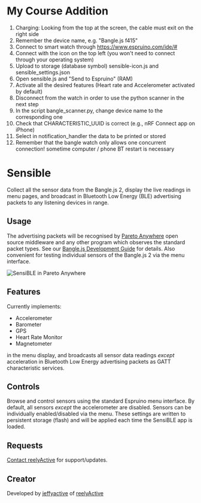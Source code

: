 # My Course Addition

1. Charging: Looking from the top at the screen, the cable must exit on the right side
2. Remember the device name, e.g. "Bangle.js f415"
3. Connect to smart watch through https://www.espruino.com/ide/#
4. Connect with the icon on the top left (you won't need to connect through your operating system)
5. Upload to storage (database symbol) sensible-icon.js and sensible_settings.json
6. Open sensible.js and "Send to Espruino" (RAM)
7. Activate all the desired features (Heart rate and Accelerometer activated by default)
8. Disconnect from the watch in order to use the python scanner in the next step
9. In the script bangle_scanner.py, change device name to the corresponding one
10. Check that CHARACTERISTIC_UUID is correct (e.g., nRF Connect app on iPhone)
11. Select in notification_handler the data to be printed or stored
12. Remember that the bangle watch only allows one concurrent connection! sometime computer / phone BT restart is necessary


# Sensible

Collect all the sensor data from the Bangle.js 2, display the live readings in menu pages, and broadcast in Bluetooth Low Energy (BLE) advertising packets to any listening devices in range.


## Usage

The advertising packets will be recognised by [Pareto Anywhere](https://www.reelyactive.com/pareto/anywhere/) open source middleware and any other program which observes the standard packet types.  See our [Bangle.js Development Guide](https://reelyactive.github.io/diy/banglejs-dev/) for details.  Also convenient for testing individual sensors of the Bangle.js 2 via the menu interface.

![SensiBLE in Pareto Anywhere](/BangleApps/apps/sensible/screenshot-pareto-anywhere.png)


## Features

Currently implements:
- Accelerometer
- Barometer
- GPS
- Heart Rate Monitor
- Magnetometer

in the menu display, and broadcasts all sensor data readings _except_ acceleration in Bluetooth Low Energy advertising packets as GATT characteristic services.


## Controls

Browse and control sensors using the standard Espruino menu interface.  By default, all sensors _except_ the accelerometer are disabled.  Sensors can be individually enabled/disabled via the menu.  These settings are written to persistent storage (flash) and will be applied each time the SensiBLE app is loaded.


## Requests

[Contact reelyActive](https://www.reelyactive.com/contact/) for support/updates.


## Creator

Developed by [jeffyactive](https://github.com/jeffyactive) of [reelyActive](https://www.reelyactive.com)
